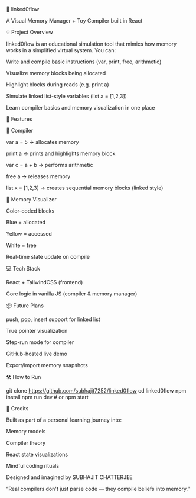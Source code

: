🧠 linked0flow

A Visual Memory Manager + Toy Compiler built in React

💡 Project Overview

linked0flow is an educational simulation tool that mimics how memory works in a simplified virtual system. You can:

Write and compile basic instructions (var, print, free, arithmetic)

Visualize memory blocks being allocated

Highlight blocks during reads (e.g. print a)

Simulate linked list-style variables (list a = [1,2,3])

Learn compiler basics and memory visualization in one place

🚀 Features

🧾 Compiler

var a = 5 → allocates memory

print a → prints and highlights memory block

var c = a + b → performs arithmetic

free a → releases memory

list x = [1,2,3] → creates sequential memory blocks (linked style)

🧠 Memory Visualizer

Color-coded blocks

Blue = allocated

Yellow = accessed

White = free

Real-time state update on compile

💻 Tech Stack

React + TailwindCSS (frontend)

Core logic in vanilla JS (compiler & memory manager)

📦 Future Plans

push, pop, insert support for linked list

True pointer visualization

Step-run mode for compiler

GitHub-hosted live demo

Export/import memory snapshots

🛠 How to Run

git clone https://github.com/subhajit7252/linked0flow
cd linked0flow
npm install
npm run dev  # or npm start

🙏 Credits

Built as part of a personal learning journey into:

Memory models

Compiler theory

React state visualizations

Mindful coding rituals

Designed and imagined by SUBHAJIT CHATTERJEE

“Real compilers don't just parse code — they compile beliefs into memory.”